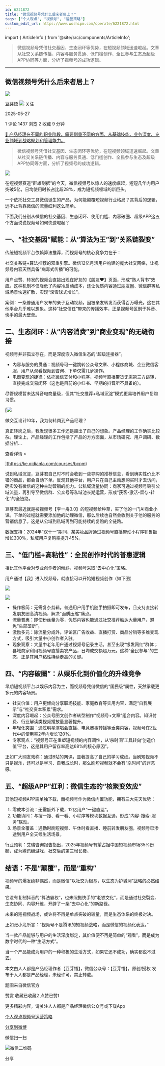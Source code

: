 ```yaml
---
id: 6221872
title: "微信视频号凭什么后来者居上？"
tags: ["个人观点", "视频号", "运营策略"]
custom_edit_url: https://www.woshipm.com/operate/6221872.html
---
```

import { ArticleInfo } from '@site/src/components/ArticleInfo';

<ArticleInfo
    author="豆芽悟"
    authorLink="https://www.woshipm.com/u/323307"
    published="2025-05-27"
    views={1437}
    comments={1}
    collects={2}
/>

> 微信视频号凭借社交基因、生态闭环等优势，在短视频领域迅速崛起。文章从社交关系链传播、内容与服务贯通、低门槛创作、全民参与生态及超级APP协同等方面，分析了视频号的成功逻辑。

---

## 微信视频号凭什么后来者居上？

[![](https://static.woshipm.com/view/woshipm_api_def_20250213090459_4536.jpg?imageView2/1/w/72/h/72/q/100)](https://www.woshipm.com/u/323307)

[豆芽悟](https://www.woshipm.com/u/323307) ![](https://static.woshipm.com/tag/1121_1@2x.png) 关注

2025-05-27

1 评论 1437 浏览 2 收藏 9 分钟

[🔗 产品经理在不同的职业阶段，需要侧重不同的方面，从基础技能、业务深度、专业领域到战略规划和管理能力。](https://ke.qidianla.com/courses/90pm)

> 微信视频号凭借社交基因、生态闭环等优势，在短视频领域迅速崛起。文章从社交关系链传播、内容与服务贯通、低门槛创作、全民参与生态及超级APP协同等方面，分析了视频号的成功逻辑。

![](https://image.woshipm.com/2024/11/13/58b78342-a192-11ef-b0e5-00163e142b65.png)

在短视频赛道“群雄割据”的今天，微信视频号以惊人的速度崛起，短短几年内用户突破5亿，日均使用时长占比超28%，成为短视频领域的新巨头。

一个依托社交工具微信诞生的产品，为何能颠覆短视频行业格局？其背后的逻辑，远不止背靠微信的流量红利这么简单。

下面我们分别从微信的社交基因、生态闭环、使用门槛、内容破圈、超级APP这五个方面说说视频号如何快速崛起？

## 一、“社交基因”赋能：从“算法为王”到“关系链裂变”

传统短视频平台依赖算法推荐，而视频号的核心竞争力在于：

社交关系链+算法推荐的双重引擎。微信12亿月活用户构建的庞大社交网络，让视频号内容天然具备“病毒式传播”的可能。

用户点赞、转发的视频会直接出现在好友的【朋友❤️】页面，形成“熟人背书”效应。这种机制不仅降低了内容冷启动成本，还让优质内容通过朋友圈、微信群等私域场景快速扩散，实现“滚雪球式增长”。

案例：一条普通用户发布的亲子互动视频，因被亲友转发而获得百万曝光，这在其他平台几乎难以想象。这种“社交信任”带来的传播效率，正是视频号区别于抖音、快手的最大壁垒。

## 二、生态闭环：从“内容消费”到“商业变现”的无缝衔接

视频号并非孤立存在，而是深度嵌入微信生态的“超级连接器”。

*   内容与服务的贯通：视频号可一键跳转公众号文章、小程序商城、企业微信客服，用户从观看视频到咨询、下单仅需几步操作。
*   电商变现的捷径：依托微信支付和小程序，视频号直播带货无需第三方跳转，直接完成交易闭环（这也是目前的小红书、早期的抖音所不具备的）。

尽管规模暂未达抖音电商量级，但其“社交推荐+私域沉淀”模式更易培养用户复购习惯。

[![](https://image.woshipm.com/2023/08/02/769bf6f4-30e6-11ee-b3cb-00163e0b5ff3.png)

做交互设计10年，我为何转岗到产品经理？

真正转岗之后，我发现很多工作还是超出了自己的想象。产品经理的工作确实比较杂。理论上，产品经理的工作包括了产品的方方面面，从市场研究、用户调研、数据分析...

查看详情 >

](https://ke.qidianla.com/courses/bcpm)

说到私域沉淀，豆芽君自己时不时会收到一些导购的推荐信息，看到确实性价比不错的商品，都会自动下单。反观其他平台，用户只在自己主动想购买时才去访问，确实没有微信的这种主动营销的能力。公私域流量协同：商家可通过视频号吸引公域流量，再引导至微信群、公众号等私域池长期运营，形成“获客-激活-留存-转化”的全链路。

豆芽君最近就是被视频号【李一舟3.0】的短视频给种草，买了他的一门AI商业小课。下单的过程就需要添加他的助理微信，那么后续也自然会收到关于他的服务的营销信息了。这是从公域到私域再到可能持续的复购的全链路。

数据支持：2024年“双十一”期间，某美妆品牌通过视频号直播带动小程序销售额增长300%，私域用户复购率提升45%。

## 三、“低门槛+高粘性”：全民创作时代的普惠逻辑

相比其他平台对专业创作者的倾斜，视频号采取“去中心化”策略。

用户通过【我】进入视频号，就直接可以开始短视频创作（如下图）

![](https://image.woshipm.com/2025/05/22/e31190ce-3723-11f0-a590-00163e09d72f.jpg)

![](https://image.woshipm.com/2025/05/22/e3b30850-3723-11f0-a590-00163e09d72f.jpg)

*   操作极简：无需复杂剪辑，普通用户用手机随手拍摄即可发布，且支持直接转发朋友圈高清视频，解决“画质压缩”痛点。
*   流量普惠：即使粉丝量为零，优质内容也能通过社交推荐触达大量用户，避免“头部垄断”。
*   激励多元：除流量分成外，评论区广告收益、直播打赏、商品分销等多维变现方式，吸引大量中小创作者入驻。
*   现象观察：大量中老年用户通过视频号记录生活，甚至出现“银发网红”群体；县域商家利用视频号直播卖农产品，日均成交额超万元。这种“全民参与”的生态，正是其用户粘性持续走高的关键。

## 四、“内容破圈”：从娱乐化到价值化的升维竞争

早期短视频平台以娱乐内容为主，而视频号凭借微信的“国民级”属性，天然承载更多元的内容场景。

*   社交价值：用户更倾向分享职场技能、家庭教育等实用内容，满足“自我展示”与“社交资本积累”需求。
*   深度内容崛起：公众号图文创作者转型制作“视频号+文章”组合内容。知识付费、行业解读类视频播放量显著提升。
*   年轻化突围：通过明星演唱会直播、电竞赛事转播等垂类内容，视频号在Z世代中的使用率2年内增长120%。
*   专家观点：“视频号正在重塑短视频的内容调性，从‘杀时间’工具转向‘创造价值’平台，这是其用户留存率高达68%的核心原因”。

正如广大网友戏称：通过B站的网课，显著提高了自己的学习成绩。当刷短视频不只是娱乐，还可以是学习、自我成长时，那么刷短视频就不会有“杀时间”的罪恶感。

## 五、“超级APP”红利：微信生态的“核聚变效应”

其他短视频APP需单独下载，而视频号作为微信内置功能，拥有三大先天优势：

1.  零成本引流：无需额外下载，12亿用户“一键直达”。
2.  功能协同：与搜一搜、看一看、小程序等模块数据互通，形成“内容-搜索-服务”联动。
3.  场景全覆盖：通勤时刷短视频、午休时看直播、睡前转发朋友圈，视频号已渗透到用户全天候生活场景。

行业预判：艾瑞咨询报告指出，2025年视频号有望占据中国短视频市场35%份额，成为腾讯继游戏、社交后的第三增长极。

## 结语：不是“颠覆”，而是“重构”

视频号的爆发绝非偶然，而是微信“以社交为根基，以生态为护城河”战略的必然结果。

它没有复制抖音的“算法霸权”，也未照搬快手的“老铁文化”，而是通过社交裂变、生态协同、内容升维，开辟了一条“去中心化”的新路径。

未来的短视频战场，或许将不再是单点突破的较量，而是生态体系的终极对决。

正如张小龙所言：“视频号不是腾讯的短视频战略，而是微信的视频化表达。”

当一款产品能够与用户的生活深度绑定，其价值便不再是简单的“观看”，而是成为数字时代的一种“生活方式”。

当一个产品能成为用户的一种积极的生活方式，如果它还不成功，确实都说不过去。

本文由人人都是产品经理作者【豆芽悟】，微信公众号：【豆芽悟】，原创/授权 发布于人人都是产品经理，未经许可，禁止转载。

题图来自微信官方

赞赏 收藏已收藏2 点赞已赞1

更多精彩内容，请关注人人都是产品经理微信公众号或下载App

[个人观点](https://www.woshipm.com/tag/%e4%b8%aa%e4%ba%ba%e8%a7%82%e7%82%b9)[视频号](https://www.woshipm.com/tag/%e8%a7%86%e9%a2%91%e5%8f%b7)[运营策略](https://www.woshipm.com/tag/%e8%bf%90%e8%90%a5%e7%ad%96%e7%95%a5)

[分享到微博](https://service.weibo.com/share/share.php?appkey=2775287854&title=微信视频号凭什么后来者居上？&url=https://www.woshipm.com/operate/6221872.html&pic=https://image.woshipm.com/2024/11/13/58b78342-a192-11ef-b0e5-00163e142b65.png)

微信扫一扫

![微信二维码](https://api.pwmqr.com/qrcode/create/?url=https://www.woshipm.com/operate/6221872.html)

分享